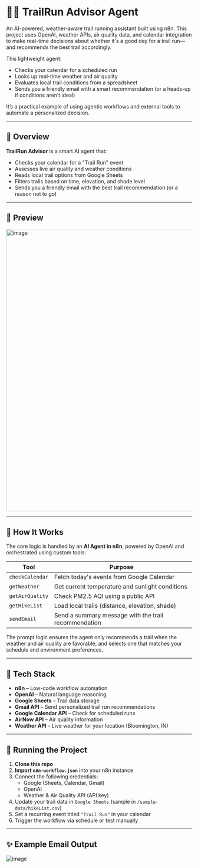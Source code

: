 # 🏃‍♂️ TrailRun Advisor Agent

An AI-powered, weather-aware trail running assistant built using n8n. This project uses OpenAI, weather APIs, air quality data, and calendar integration to make real-time decisions about whether it's a good day for a trail run—and recommends the best trail accordingly.

This lightweight agent:
- Checks your calendar for a scheduled run
- Looks up real-time weather and air quality
- Evaluates local trail conditions from a spreadsheet
- Sends you a friendly email with a smart recommendation (or a heads-up if conditions aren’t ideal)

It’s a practical example of using agentic workflows and external tools to automate a personalized decision.

---

## 🌟 Overview

**TrailRun Advisor** is a smart AI agent that:
- Checks your calendar for a "Trail Run" event
- Assesses live air quality and weather conditions
- Reads local trail options from Google Sheets
- Filters trails based on time, elevation, and shade level
- Sends you a friendly email with the best trail recommendation (or a reason not to go)

---

## 📸 Preview

<img width="766" alt="image" src="https://github.com/user-attachments/assets/0baf5709-ead8-4a57-ada3-ac28e7c900c6" />

---

## 🧠 How It Works

The core logic is handled by an **AI Agent in n8n**, powered by OpenAI and orchestrated using custom tools:

| Tool           | Purpose                                        |
|----------------|------------------------------------------------|
| `checkCalendar` | Fetch today's events from Google Calendar     |
| `getWeather`    | Get current temperature and sunlight conditions |
| `getAirQuality` | Check PM2.5 AQI using a public API            |
| `getHikeList`   | Load local trails (distance, elevation, shade) |
| `sendEmail`     | Send a summary message with the trail recommendation |

The prompt logic ensures the agent only recommends a trail when the weather and air quality are favorable, and selects one that matches your schedule and environment preferences.

---

## 🔧 Tech Stack

- **n8n** – Low-code workflow automation
- **OpenAI** – Natural language reasoning
- **Google Sheets** – Trail data storage
- **Gmail API** – Send personalized trail run recommendations
- **Google Calendar API** – Check for scheduled runs
- **AirNow API** – Air quality information
- **Weather API** – Live weather for your location (Bloomington, IN)

---

## 🚀 Running the Project

1. **Clone this repo**
2. **Import `n8n-workflow.json`** into your n8n instance
3. Connect the following credentials:
   - Google (Sheets, Calendar, Gmail)
   - OpenAI
   - Weather & Air Quality API (API key)
4. Update your trail data in `Google Sheets` (sample in `/sample-data/hikeList.csv`)
5. Set a recurring event titled `"Trail Run"` in your calendar
6. Trigger the workflow via schedule or test manually

---

## ✨ Example Email Output

![image](https://github.com/user-attachments/assets/005c2489-3064-4546-a632-f81fcf90674d)


